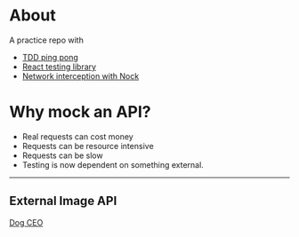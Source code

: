 # About

A practice repo with 
- [TDD ping pong](https://openpracticelibrary.com/practice/ping-pong-programming/)
- [React testing library](https://testing-library.com/docs/)
- [Network interception with Nock](https://github.com/nock/nock)

# Why mock an API?
- Real requests can cost money
- Requests can be resource intensive
- Requests can be slow 
- Testing is now dependent on something external.

---

## External Image API
[Dog CEO](https://dog.ceo/dog-api)